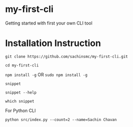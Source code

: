 # my-first-cli
Getting started with first your own CLI tool

# Installation Instruction

`git clone https://github.com/sachinsmc/my-first-cli.git`


`cd my-first-cli`


`npm install -g` OR `sudo npm install -g`

`snippet`

`snippet --help`

`which snippet`


For Python CLI

`python src/index.py --count=2 --name=Sachin Chavan`
